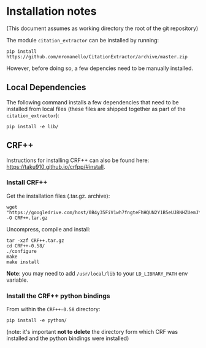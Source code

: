 # Installation notes

(This document assumes as working directory the root of the git repository)

The module `citation_extractor` can be installed by running:

    pip install https://github.com/mromanello/CitationExtractor/archive/master.zip

However, before doing so, a few depencies need to be manually installed.

## Local Dependencies

The following command installs a few dependencies that need to be installed from local files (these files are shipped together as part of the `citation_extractor`):

    pip install -e lib/

## CRF++

Instructions for installing CRF++ can also be found here: <https://taku910.github.io/crfpp/#install>.

### Install CRF++

Get the installation files (.tar.gz. archive):

    wget "https://googledrive.com/host/0B4y35FiV1wh7fngteFhHQUN2Y1B5eUJBNHZUemJYQV9VWlBUb3JlX0xBdWVZTWtSbVBneU0/CRF++-0.58.tar.gz" -O CRF++.tar.gz

Uncompress, compile and install:

    tar -xzf CRF++.tar.gz
    cd CRF++-0.58/
    ./configure
    make
    make install
    
**Note**: you may need to add `/usr/local/lib` to your `LD_LIBRARY_PATH` env variable.

### Install the CRF++ python bindings

From within the `CRF++-0.58` directory:

    pip install -e python/

(note: it's important **not to delete** the directory form which CRF was installed and the python bindings were installed)



